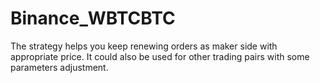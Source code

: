 # Binance_WBTCBTC
The strategy helps you keep renewing orders as maker side with appropriate price.
It could also be used for other trading pairs with some parameters adjustment.
